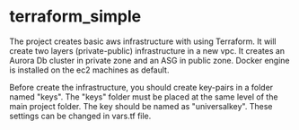 # terraform_simple

The project creates basic aws infrastructure with using Terraform. It will create two layers (private-public) infrastructure in a new vpc. It creates an Aurora Db cluster in private zone and an ASG in public zone.  Docker engine is installed on the ec2 machines as default.

Before create the infrastructure, you should create key-pairs in a folder named "keys". The "keys" folder must be placed at the same level of the main project folder. The key should be named as "universalkey". These settings can be changed in vars.tf file.






